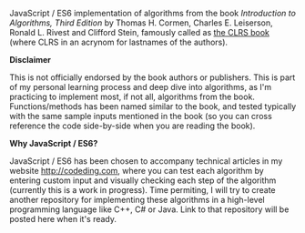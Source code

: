 JavaScript / ES6 implementation of algorithms from the book *Introduction to Algorithms, Third Edition* by Thomas H. Cormen, Charles E. Leiserson, Ronald L. Rivest and Clifford Stein, famously called as [the CLRS book](https://mitpress.mit.edu/books/introduction-algorithms-third-edition) (where CLRS in an acrynom for lastnames of the authors).

**Disclaimer**

This is not officially endorsed by the book authors or publishers. This is part of my personal learning process and deep dive into algorithms, as I'm practicing to implement most, if not all, algorithms from the book. Functions/methods has been named similar to the book, and tested typically with the same sample inputs mentioned in the book (so you can cross reference the code side-by-side when you are reading the book).

**Why JavaScript / ES6?**

JavaScript / ES6 has been chosen to accompany technical articles in my website http://codeding.com, where you can test each algorithm by entering custom input and visually checking each step of the algorithm (currently this is a work in progress). Time permiting, I will try to create another repository for implementing these algorithms in a high-level programming language like C++, C# or Java. Link to that repository will be posted here when it's ready.
